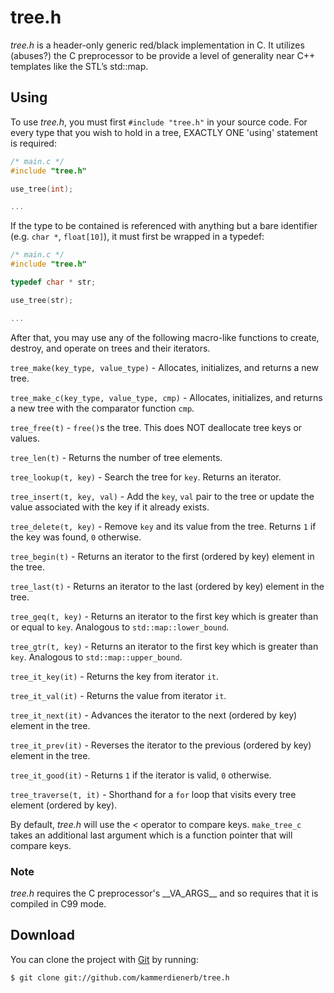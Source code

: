 # tree.h

_tree.h_ is a header-only generic red/black implementation in C. It utilizes (abuses?) the C preprocessor to be provide a level of generality near C++ templates like the STL’s std::map.

## Using ##
To use _tree.h_, you must first `#include "tree.h"` in your source code. For every type that you wish to hold in a tree, EXACTLY ONE 'using' statement is required:

```C
/* main.c */
#include "tree.h"

use_tree(int);

...
```
If the type to be contained is referenced with anything but a bare identifier (e.g. `char *`, `float[10]`), it must first be wrapped in a typedef:

```C
/* main.c */
#include "tree.h"

typedef char * str;

use_tree(str);

...
```

After that, you may use any of the following macro-like functions to create, destroy, and operate on trees and their iterators.

`tree_make(key_type, value_type)`        - Allocates, initializes, and returns a new tree.

`tree_make_c(key_type, value_type, cmp)` - Allocates, initializes, and returns a new tree with the comparator function `cmp`.

`tree_free(t)`                           - `free()`s the tree. This does NOT deallocate tree keys or values.

`tree_len(t)`                            - Returns the number of tree elements.

`tree_lookup(t, key)`                    - Search the tree for `key`. Returns an iterator.

`tree_insert(t, key, val)`               - Add the `key`, `val` pair to the tree or update the value associated with the key if it already exists.

`tree_delete(t, key)`                    - Remove `key` and its value from the tree. Returns `1` if the key was found, `0` otherwise.

`tree_begin(t)`                          - Returns an iterator to the first (ordered by key) element in the tree.

`tree_last(t)`                           - Returns an iterator to the last (ordered by key) element in the tree.

`tree_geq(t, key)`                       - Returns an iterator to the first key which is greater than or equal to `key`. Analogous to `std::map::lower_bound`.

`tree_gtr(t, key)`                       - Returns an iterator to the first key which is greater than `key`. Analogous to `std::map::upper_bound`.

`tree_it_key(it)`                        - Returns the key from iterator `it`.

`tree_it_val(it)`                        - Returns the value from iterator `it`.

`tree_it_next(it)`                       - Advances the iterator to the next (ordered by key) element in the tree.

`tree_it_prev(it)`                       - Reverses the iterator to the previous (ordered by key) element in the tree.

`tree_it_good(it)`                       - Returns `1` if the iterator is valid, `0` otherwise.

`tree_traverse(t, it)`                   - Shorthand for a `for` loop that visits every tree element (ordered by key).


By default, _tree.h_ will use the _<_ operator to compare keys. `make_tree_c` takes an additional last argument which is a function pointer that will compare keys.


### Note ###
_tree.h_ requires the C preprocessor's \_\_VA\_ARGS\_\_ and so requires that it is compiled in C99 mode.

## Download ##
You can clone the project with [Git](http://git-scm.com "Git") by running:

    $ git clone git://github.com/kammerdienerb/tree.h

